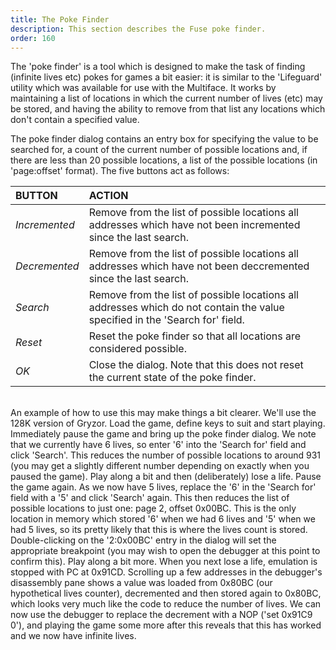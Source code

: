 ```yaml
---
title: The Poke Finder
description: This section describes the Fuse poke finder.
order: 160
---
```


The 'poke finder' is a tool which is designed to make the task of finding (infinite lives etc) pokes for games a bit easier: it is similar to the 'Lifeguard' utility which was available for use with the Multiface. It works by maintaining a list of locations in which the current number of lives (etc) may be stored, and having the ability to remove from that list any locations which don't contain a specified value.

The poke finder dialog contains an entry box for specifying the value to be searched for, a count of the current number of possible locations and, if there are less than 20 possible locations, a list of the possible locations (in 'page:offset' format). The five buttons act as follows:

BUTTON | ACTION
:--- | :---
*Incremented* | Remove from the list of possible locations all addresses which have not been incremented since the last search.
*Decremented* | Remove from the list of possible locations all addresses which have not been deccremented since the last search.
*Search* | Remove from the list of possible locations all addresses which do not contain the value specified in the 'Search for' field.
*Reset* | Reset the poke finder so that all locations are considered possible.
*OK* | Close the dialog. Note that this does not reset the current state of the poke finder.

<br>
An example of how to use this may make things a bit clearer. We'll use the 128K version of Gryzor. Load the game, define keys to suit and start playing. Immediately pause the game and bring up the poke finder dialog. We note that we currently have 6 lives, so enter '6' into the 'Search for' field and click 'Search'. This reduces the number of possible locations to around 931 (you may get a slightly different number depending on exactly when you paused the game). Play along a bit and then (deliberately) lose a life. Pause the game again. As we now have 5 lives, replace the '6' in the 'Search for' field with a '5' and click 'Search' again. This then reduces the list of possible locations to just one: page 2, offset 0x00BC. This is the only location in memory which stored '6' when we had 6 lives and '5' when we had 5 lives, so its pretty likely that this is where the lives count is stored. Double-clicking on the '2:0x00BC' entry in the dialog will set the appropriate breakpoint (you may wish to open the debugger at this point to confirm this). Play along a bit more. When you next lose a life, emulation is stopped with PC at 0x91CD. Scrolling up a few addresses in the debugger's disassembly pane shows a value was loaded from 0x80BC (our hypothetical lives counter), decremented and then stored again to 0x80BC, which looks very much like the code to reduce the number of lives. We can now use the debugger to replace the decrement with a NOP ('set 0x91C9 0'), and playing the game some more after this reveals that this has worked and we now have infinite lives.
